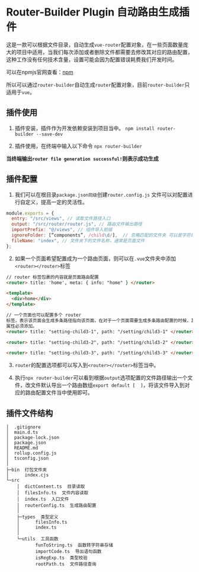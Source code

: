 # Router-Builder Plugin 自动路由生成插件

这是一款可以根据文件目录，自动生成`vue-router`配置对象，在一些页面数量庞大的项目中适用，当我们每次添加或者删除文件都需要去修改其对应的路由配置，这种工作没有任何技术含量，设置可能会因为配置错误耗费我们开发时间。

可以在npmjs官网查看：[npm](https://www.npmjs.com/package/router-builder)

所以可以通过`router-builder`自动生成`router`配置对象，目前`router-builder`只适用于`vue`。

## 插件使用

1. 插件安装，插件作为开发依赖安装到项目当中。
   `npm install router-builder --save-dev`

2. 插件使用，在终端中输入以下命令
   `npx router-builder`

**当终端输出`router file generation successful!`则表示成功生成**

## 插件配置

1. 我们可以在根目录`package.json同级`创建`router.config.js` 文件可以对配置进行自定义，提高一定的灵活性。

```js
module.exports = {
  entry: "/src/views", // 读取文件路径入口
  output: "/src/router/router.js", // 路由文件输出路径
  importPrefix: "@/views", // 组件导入前缀
  ignoreFolder: [“components”, /child\d/],  // 忽略匹配的文件夹 可以是字符串和正则
  fileName: "index", // 文件夹下的文件名称，通常是页面文件
};
```

2. 如果一个页面希望配置成为一个路由页面，则可以在`.vue`文件夹中添加`<router></router>`标签

```html
// router 标签包裹的内容就是页面路由配置
<router> title: 'home', meta: { info: "home" } </router>

<template>
  <div>home</div>
</template>

// 一个页面也可以配置多个 router
标签，表示该页面会生成多条路径指向该页面，在对于一个页面需要生成多条路由配置的时候，其 path
属性必须添加。
<router> title: "setting-child3-1", path: "/setting/child3-1" </router>

<router> title: "setting-child3-2", path: "/setting/child3-2" </router>

<router> title: "setting-child3-3", path: "/setting/child3-3" </router>
```

3. `router`的配置选项都可以写入到`<router></router>`标签当中。

4. 执行`npx router-builder`可以看到根据`output`选项配置的文件路径输出一个文件，改文件默认导出一个路由数组`export default [  ]`，将该文件导入到对应的路由配置文件当中使用即可。

## 插件文件结构

```
│  .gitignore
│  main.d.ts
│  package-lock.json
│  package.json
│  README.md
│  rollup.config.js
│  tsconfig.json
│
├─bin  打包文件夹
│      index.cjs
└─src
    │  dictContent.ts  目录读取
    │  filesInfo.ts  文件内容读取
    │  index.ts  入口文件
    │  routerConfig.ts  生成路由配置
    │
    ├─types  类型定义
    │      filesInfo.ts
    │      index.ts
    │
    └─utils  工具函数
           funToString.ts  函数转字符串存储
           importCode.ts  导出语句函数
           isRegExp.ts  类型校验
           rootPath.ts  文件路径查询
```
